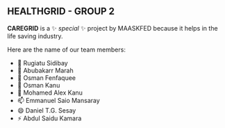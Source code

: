## HEALTHGRID - GROUP 2

**CAREGRID** is a ✨ _special_ ✨ project by MAASKFED because it helps in the life saving industry.

Here are the name of our team members:

- 🔭 Rugiatu Sidibay
- 🌱 Abubakarr Marah
- 👯 Osman Fenfaquee
- 🤔 Osman Kanu
- 💬 Mohamed Alex Kanu
- 📫 Emmanuel Saio Mansaray
- 😄 Daniel T.G. Sesay
- ⚡ Abdul Saidu Kamara
